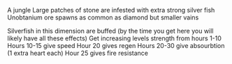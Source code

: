 A jungle
Large patches of stone are infested with extra strong silver fish
Unobtanium ore spawns as common as diamond but smaller vains

Silverfish in this dimension are buffed (by the time you get here you will likely have all these effects) 
Get increasing levels strength from hours 1-10
Hours 10-15 give speed 
Hour 20 gives regen
Hours 20-30 give absourbtion (1 extra heart each)
Hour 25 gives fire resistance
